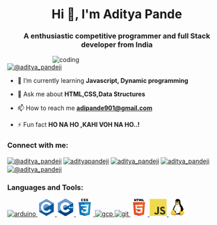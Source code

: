 


<h1 align="center">Hi 👋, I'm Aditya Pande</h1>
<h3 align="center">A enthusiastic competitive programmer and full Stack developer from India</h3>
<img align="right" alt="coding" width="400" src="https://media1.giphy.com/media/11jacPItBsJDLa/giphy.gif?cid=790b7611456134112112705dddb9743fb3f48de57673232a&rid=giphy.gif&ct=g">

<p align="left"> <a href="https://twitter.com/@aditya_pandeji" target="blank"><img src="https://img.shields.io/twitter/follow/@aditya_pandeji?logo=twitter&style=for-the-badge" alt="@aditya_pandeji" /></a> </p>

- 🌱 I’m currently learning **Javascript, Dynamic programming**

- 💬 Ask me about **HTML,CSS,Data Structures**

- 📫 How to reach me **adipande901@gmail.com**

- ⚡ Fun fact **HO NA HO ,KAHI VOH NA HO..!**

<h3 align="left">Connect with me:</h3>
<p align="left">
<a href="https://twitter.com/@aditya_pandeji" target="blank"><img align="center" src="https://raw.githubusercontent.com/rahuldkjain/github-profile-readme-generator/master/src/images/icons/Social/twitter.svg" alt="@aditya_pandeji" height="30" width="40" /></a>
<a href="https://linkedin.com/in/aditya pande" target="blank"><img align="center" src="https://raw.githubusercontent.com/rahuldkjain/github-profile-readme-generator/master/src/images/icons/Social/linked-in-alt.svg" alt="adityapandeji" height="30" width="40" /></a>
<a href="https://instagram.com/@aditya_pandeji" target="blank"><img align="center" src="https://raw.githubusercontent.com/rahuldkjain/github-profile-readme-generator/master/src/images/icons/Social/instagram.svg" alt="aditya_pandeji" height="30" width="40" /></a>
<a href="https://www.codechef.com/users/aditya_pandeji" target="blank"><img align="center" src="https://cdn.jsdelivr.net/npm/simple-icons@3.1.0/icons/codechef.svg" alt="aditya_pandeji" height="30" width="40" /></a>
<a href="https://codeforces.com/profile/@aditya_pandeji" target="blank"><img align="center" src="https://raw.githubusercontent.com/rahuldkjain/github-profile-readme-generator/master/src/images/icons/Social/codeforces.svg" alt="@aditya_pandeji" height="30" width="40" /></a>
</p>

<h3 align="left">Languages and Tools:</h3>
<p align="left"> <a href="https://www.arduino.cc/" target="_blank" rel="noreferrer"> <img src="https://cdn.worldvectorlogo.com/logos/arduino-1.svg" alt="arduino" width="40" height="40"/> </a> <a href="https://www.cprogramming.com/" target="_blank" rel="noreferrer"> <img src="https://raw.githubusercontent.com/devicons/devicon/master/icons/c/c-original.svg" alt="c" width="40" height="40"/> </a> <a href="https://www.w3schools.com/cpp/" target="_blank" rel="noreferrer"> <img src="https://raw.githubusercontent.com/devicons/devicon/master/icons/cplusplus/cplusplus-original.svg" alt="cplusplus" width="40" height="40"/> </a> <a href="https://www.w3schools.com/css/" target="_blank" rel="noreferrer"> <img src="https://raw.githubusercontent.com/devicons/devicon/master/icons/css3/css3-original-wordmark.svg" alt="css3" width="40" height="40"/> </a> <a href="https://cloud.google.com" target="_blank" rel="noreferrer"> <img src="https://www.vectorlogo.zone/logos/google_cloud/google_cloud-icon.svg" alt="gcp" width="40" height="40"/> </a> <a href="https://git-scm.com/" target="_blank" rel="noreferrer"> <img src="https://www.vectorlogo.zone/logos/git-scm/git-scm-icon.svg" alt="git" width="40" height="40"/> </a> <a href="https://www.w3.org/html/" target="_blank" rel="noreferrer"> <img src="https://raw.githubusercontent.com/devicons/devicon/master/icons/html5/html5-original-wordmark.svg" alt="html5" width="40" height="40"/> </a> <a href="https://developer.mozilla.org/en-US/docs/Web/JavaScript" target="_blank" rel="noreferrer"> <img src="https://raw.githubusercontent.com/devicons/devicon/master/icons/javascript/javascript-original.svg" alt="javascript" width="40" height="40"/> </a> <a href="https://www.linux.org/" target="_blank" rel="noreferrer"> <img src="https://raw.githubusercontent.com/devicons/devicon/master/icons/linux/linux-original.svg" alt="linux" width="40" height="40"/> </a> </p>

